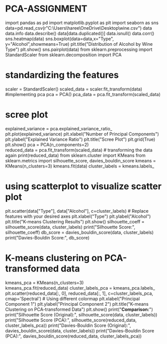 # PCA-ASSIGNMENT
import pandas as pd 
import matplotlib.pyplot as plt 
import seaborn as sns 
data=pd.read_csv(r"C:\Users\haree\OneDrive\Desktop\wine.csv")
data
data.info
data.describe()
data[data.duplicated()]
data.isnull()
data.corr()
sns.heatmap(data)
sns.boxplot(data=data,x="Type", y="Alcohol",showmeans=True)
plt.title("Distribution of Alcohol by Wine Type") 
plt.show()
sns.pairplot(data)
from sklearn.preprocessing import StandardScaler
from sklearn.decomposition import PCA
# standardizing the features
scaler = StandardScaler()
scaled_data = scaler.fit_transform(data)
#implementing pca
pca = PCA()
pca_data = pca.fit_transform(scaled_data)
# scree plot
explained_variance = pca.explained_variance_ratio_
plt.plot(explained_variance)
plt.xlabel("Number of Principal Components")
plt.ylabel("Explained Variance Ratio")
plt.title("Scree Plot")
plt.grid(True)
plt.show()
pca = PCA(n_components=2)  
reduced_data = pca.fit_transform(scaled_data) # transforming the data again
print(reduced_data)
from sklearn.cluster import KMeans
from sklearn.metrics import silhouette_score, davies_bouldin_score
kmeans = KMeans(n_clusters=3) 
kmeans.fit(data)
cluster_labels = kmeans.labels_
# using scatterplot to visualize scatter plot
plt.scatter(data["Type"], data["Alcohol"], c=cluster_labels)  # Replace features with your desired axes
plt.xlabel("Type")
plt.ylabel("Alcohol")
plt.title("K-means Clustering Results")
plt.show()
silhouette_coeff = silhouette_score(data, cluster_labels)
print("Silhouette Score:", silhouette_coeff)
db_score = davies_bouldin_score(data, cluster_labels)
print("Davies-Bouldin Score:", db_score)
# K-means clustering on PCA-transformed data 
kmeans_pca = KMeans(n_clusters=3)  
kmeans_pca.fit(reduced_data)
cluster_labels_pca = kmeans_pca.labels_
plt.scatter(reduced_data[:, 0], reduced_data[:, 1], c=cluster_labels_pca, cmap='Spectral')  # Using different colormap
plt.xlabel("Principal Component 1")
plt.ylabel("Principal Component 2")
plt.title("K-means Clustering on PCA-transformed Data")
plt.show()
print("**Comparison:**")
print("Silhouette Score (Original):", silhouette_score(data, cluster_labels))
print("Silhouette Score (PCA):", silhouette_score(reduced_data, cluster_labels_pca))
print("Davies-Bouldin Score (Original):", davies_bouldin_score(data, cluster_labels))
print("Davies-Bouldin Score (PCA):", davies_bouldin_score(reduced_data, cluster_labels_pca)) 
